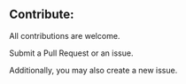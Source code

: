 ## Contribute:
All contributions are welcome.

Submit a Pull Request or an issue.

Additionally, you may also create a new issue.
